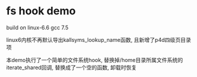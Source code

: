 # fs hook demo
build on linux-6.6 gcc 7.5

linux6内核不再默认导出kallsyms_lookup_name函数, 且新增了p4d四级页目录项

本demo执行了一个简单的文件系统hook, 替换掉/home目录所属文件系统的iterate_shared回调, 替换成了一个空的函数, 卸载时恢复
